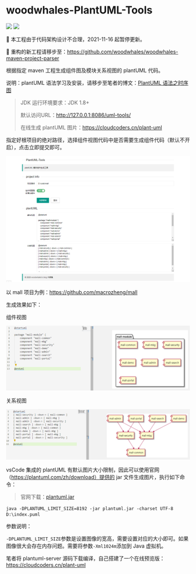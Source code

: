 # woodwhales-PlantUML-Tools

[![](https://img.shields.io/badge/Author-woodwhales-green.svg)](https://woodwhales.cn/) ![](https://img.shields.io/badge/License-GPL%203.0-orange.svg)

:rocket: 本工程由于代码架构设计不合理，2021-11-16 起暂停更新。

:rocket: 重构的新工程请移步至：https://github.com/woodwhales/woodwhales-maven-project-parser



根据指定 maven 工程生成组件图及模块关系视图的 plantUML 代码。

说明：plantUML 语法学习及安装，请移步至笔者的博文：[PlantUML 语法之时序图](https://woodwhales.cn/2019/01/13/017/)

> JDK 运行环境要求：JDK 1.8+
>
> 默认访问URL：http://127.0.0.1:8086/uml-tools/
>
> 在线生成 plantUML 图片：https://cloudcoders.cn/plant-uml

指定好根项目的绝对路径，选择组件视图代码中是否需要生成组件代码（默认不开启），点击立即提交即可。

![](doc/images/01.png)

以 mall 项目为例：https://github.com/macrozheng/mall

生成效果如下：

组件视图

![](doc/images/02.png)

关系视图

![](doc/images/03.png)

vsCode 集成的 plantUML 有默认图片大小限制，因此可以使用官网（https://plantuml.com/zh/download）提供的 jar 文件生成图片，执行如下命令：

> 官网下载：[plantuml.jar](http://sourceforge.net/projects/plantuml/files/plantuml.jar/download)

```shell
java -DPLANTUML_LIMIT_SIZE=8192 -jar plantuml.jar -charset UTF-8 D:\index.puml
```

参数说明：

`-DPLANTUML_LIMIT_SIZE`参数是设置图像的宽高，需要设置对应的大小即可。如果图像很大会存在内存问题。需要将参数`-Xml1024m`添加到 Java 虚拟机。

笔者将 plantuml-server 源码下载编译，自己搭建了一个在线预览版：https://cloudcoders.cn/plant-uml